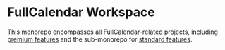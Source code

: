 
# FullCalendar Workspace

This monorepo encompasses all FullCalendar-related projects, including [premium features](premium) and the sub-monorepo for [standard features](https://github.com/fullcalendar/fullcalendar/tree/v6).
